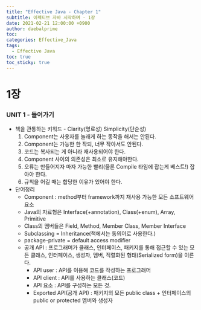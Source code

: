 ```yaml
---
title: "Effective Java - Chapter 1"
subtitle: 이펙티브 자바 시작하며 - 1장
date: 2021-02-21 12:00:00 +0900
author: daebalprime
toc: 
categories: Effective_Java
tags:
  - Effective Java
toc: true
toc_sticky: true
---
```


# 1장

### UNIT 1 - 들어가기

- 책을 관통하는 키워드 - Clarity(명료성) Simplicity(단순성)
    1. Component는 사용자를 놀래게 하는 동작을 해서는 안된다.
    2. Component는 가능한 한 작되, 너무 작아서도 안된다.
    3. 코드는 복사되는 게 아니라 재사용되어야 한다.
    4. Component 사이의 의존성은 최소로 유지해야한다.
    5. 오류는 만들어지자 마자 가능한 빨리(물론 Compile 타임에 잡는게 베스트!) 잡아야 한다.
    6. 규칙을 어길 때는 합당한 이유가 있어야 한다.
- 단어정리
    - Component :  method부터 framework까지 재사용 가능한 모든 소프트웨어 요소
    - Java의 자료형은 Interface(+annotation), Class(+enum), Array, Primitive
    - Class의 멤버들은 Field, Method, Member Class, Member Interface
    - Subclassing = Inheritance(책에서는 동의어로 사용한다.)
    - package-private = default access modifier
    - 공개 API : 프로그래머가 클래스, 인터페이스, 패키지를 통해 접근할 수 있는 모든 클래스, 인터페이스, 생성자, 멤버, 직렬화된 형태(Serialized form)을 이른다.
        - API user : API를 이용해 코드를 작성하는 프로그래머
        - API client : API를 사용하는 클래스(코드)
        - API 요소 : API를 구성하는 모든 것.
        - Exported API(공개 API) : 패키지의 모든 public class + 인터페이스의 public or protected 멤버와 생성자
